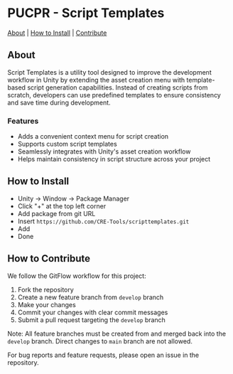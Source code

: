 # PUCPR - Script Templates

[About](#about) | [How to Install](#how-to-install) | [Contribute](#how-to-contribute)

## About

Script Templates is a utility tool designed to improve the development workflow in Unity by extending the asset creation menu with template-based script generation capabilities. Instead of creating scripts from scratch, developers can use predefined templates to ensure consistency and save time during development.

### Features
- Adds a convenient context menu for script creation
- Supports custom script templates
- Seamlessly integrates with Unity's asset creation workflow
- Helps maintain consistency in script structure across your project

## How to Install

- Unity -> Window -> Package Manager  
- Click "+" at the top left corner  
- Add package from git URL  
- Insert `https://github.com/CRE-Tools/scripttemplates.git`  
- Add  
- Done

## How to Contribute

We follow the GitFlow workflow for this project:

1. Fork the repository
2. Create a new feature branch from `develop` branch
3. Make your changes
4. Commit your changes with clear commit messages
5. Submit a pull request targeting the `develop` branch

Note: All feature branches must be created from and merged back into the `develop` branch. Direct changes to `main` branch are not allowed.

For bug reports and feature requests, please open an issue in the repository.